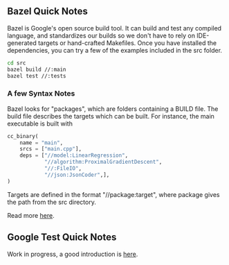 ## Bazel Quick Notes
Bazel is Google's open source build tool. It can build and test any compiled language, and standardizes our builds so we don't have to rely on IDE-generated targets or hand-crafted Makefiles. Once you have installed the dependencies, you can try a few of the examples included in the src folder.

```bash
cd src
bazel build //:main
bazel test //:tests
```

### A few Syntax Notes
Bazel looks for "packages", which are folders containing a BUILD file. The build file describes the targets which can be built. For instance, the main executable is built with
```python
cc_binary(
    name = "main",
    srcs = ["main.cpp"],
    deps = ["//model:LinearRegression",
            "//algorithm:ProximalGradientDescent",
            "//:FileIO",
            "//json:JsonCoder",],
)
```
Targets are defined in the format "//package:target", where package gives the path from the src directory.

Read more [here](http://bazel.io/docs/getting-started.html).

## Google Test Quick Notes
Work in progress, a good introduction is [here](http://www.ibm.com/developerworks/aix/library/au-googletestingframework.html).
